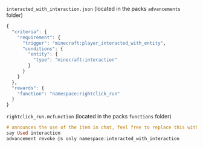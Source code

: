`interacted_with_interaction.json` (located in the packs `advancements` folder)

```hs
{
  "criteria": {
    "requirement": {
      "trigger": "minecraft:player_interacted_with_entity",
      "conditions": {
        "entity": {
          "type": "minecraft:interaction"
        }
      }
    }
  },
  "rewards": {
    "function": "namespace:rightclick_run"
  }
}
```

`rightclick_run.mcfunction` (located in the packs `functions` folder)
```hs
# announces the use of the item in chat, feel free to replace this with whatever
say Used interaction 
advancement revoke @s only namespace:interacted_with_interaction
```
